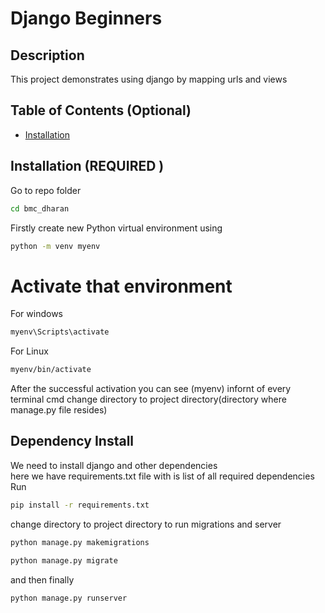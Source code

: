 
# Django Beginners

## Description

This project demonstrates using django by mapping urls and views




## Table of Contents (Optional)

- [Installation](#installation)


## Installation (REQUIRED )
Go to repo folder 
```bash
cd bmc_dharan
```
Firstly create new Python virtual environment using
```bash
python -m venv myenv
```
# Activate that environment
For windows
```bash 
myenv\Scripts\activate
```
For Linux
```bash
myenv/bin/activate
```
After the successful activation you can see (myenv) infornt of every terminal cmd change directory to project directory(directory where manage.py file resides)

## Dependency Install
We need to install django and other dependencies\
here we have requirements.txt file with is list of all required dependencies\
Run  
```bash
pip install -r requirements.txt
```
change directory to project directory to run migrations and server
```bash
python manage.py makemigrations
```

```bash
python manage.py migrate
```
and then finally
```bash
python manage.py runserver
```